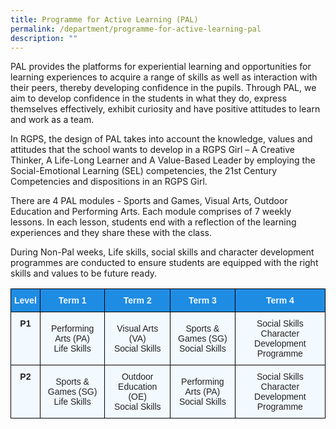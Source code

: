 ```yaml
---
title: Programme for Active Learning (PAL)
permalink: /department/programme-for-active-learning-pal
description: ""
---
```

PAL provides the platforms for experiential learning and opportunities for learning experiences to acquire a range of skills as well as interaction with their peers, thereby developing confidence in the pupils. Through PAL, we aim to develop confidence in the students in what they do, express themselves effectively, exhibit curiosity and have positive attitudes to learn and work as a team.  
  
In RGPS, the design of PAL takes into account the knowledge, values and attitudes that the school wants to develop in a RGPS Girl – A Creative Thinker, A Life-Long Learner and A Value-Based Leader by employing the Social-Emotional Learning (SEL) competencies, the 21st Century Competencies and dispositions in an RGPS Girl.  
  
There are 4 PAL modules - Sports and Games, Visual Arts, Outdoor Education and Performing Arts. Each module comprises of 7 weekly lessons. In each lesson, students end with a reflection of the learning experiences and they share these with the class.  
  
During Non-Pal weeks, Life skills, social skills and character development programmes are conducted to ensure students are equipped with the right skills and values to be future ready.

<style type="text/css">
.tg  {border-collapse:collapse;border-spacing:0;}
.tg td{border-color:black;border-style:solid;border-width:1px;font-family:Arial, sans-serif;font-size:14px;
  overflow:hidden;padding:10px 5px;word-break:normal;}
.tg th{border-color:black;border-style:solid;border-width:1px;font-family:Arial, sans-serif;font-size:14px;
  font-weight:normal;overflow:hidden;padding:10px 5px;word-break:normal;}
.tg .tg-ocgt{background-color:#1F8CE4;color:#F2F9FF;font-weight:bold;text-align:center;vertical-align:middle}
.tg .tg-r129{background-color:#F2F9FF;color:#222;text-align:center;vertical-align:middle}
.tg .tg-i38w{background-color:#F2F9FF;color:#222;font-weight:bold;text-align:center;vertical-align:top}
</style>
<table class="tg">
<thead>
  <tr>
    <th class="tg-ocgt"><span style="color:#F2F9FF;background-color:#1F8CE4">Level</span></th>
    <th class="tg-ocgt"><span style="color:#F2F9FF;background-color:#1F8CE4">Term 1</span></th>
    <th class="tg-ocgt"><span style="color:#F2F9FF;background-color:#1F8CE4">Term 2</span></th>
    <th class="tg-ocgt"><span style="color:#F2F9FF;background-color:#1F8CE4">Term 3</span></th>
    <th class="tg-ocgt"><span style="color:#F2F9FF;background-color:#1F8CE4">Term 4</span></th>
  </tr>
</thead>
<tbody>
  <tr>
    <td class="tg-i38w">P1</td>
    <td class="tg-r129"><span style="color:#222;background-color:#F2F9FF">Performing Arts (PA)</span><br><span style="color:#222;background-color:#F2F9FF">Life Skills</span></td>
    <td class="tg-r129"><span style="color:#222;background-color:#F2F9FF">Visual Arts (VA)</span><br><span style="color:#222;background-color:#F2F9FF">Social Skills</span></td>
    <td class="tg-r129"><span style="color:#222;background-color:#F2F9FF">Sports &amp; Games (SG)</span><br><span style="color:#222;background-color:#F2F9FF">Social Skills</span></td>
    <td class="tg-r129"><span style="color:#222;background-color:#F2F9FF">Social Skills</span><br><span style="color:#222;background-color:#F2F9FF">Character Development Programme</span><br></td>
  </tr>
  <tr>
    <td class="tg-i38w">P2</td>
    <td class="tg-r129"><span style="color:#222;background-color:#F2F9FF">Sports &amp; Games (SG)</span><br><span style="color:#222;background-color:#F2F9FF">Life Skills</span></td>
    <td class="tg-r129"><span style="color:#222;background-color:#F2F9FF">Outdoor Education (OE)</span><br><span style="color:#222;background-color:#F2F9FF">Social Skills</span></td>
    <td class="tg-r129"><span style="color:#222;background-color:#F2F9FF">Performing Arts (PA)</span><br><span style="color:#222;background-color:#F2F9FF">Social Skills</span></td>
    <td class="tg-r129"><span style="color:#222;background-color:#F2F9FF">Social Skills</span><br><span style="color:#222;background-color:#F2F9FF">Character Development Programme</span><br></td>
  </tr>
</tbody>
</table>

